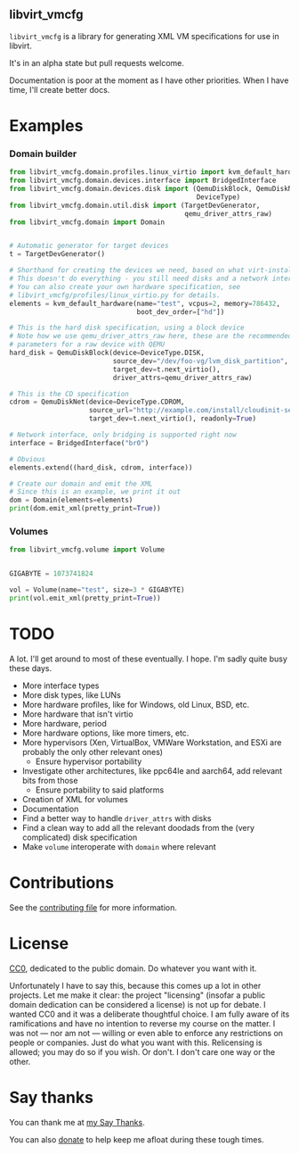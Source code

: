 libvirt\_vmcfg
--------------
`libvirt_vmcfg` is a library for generating XML VM specifications for use in libvirt.

It's in an alpha state but pull requests welcome.

Documentation is poor at the moment as I have other priorities. When I have time, I'll create better docs.

Examples
=======

### Domain builder
```python
from libvirt_vmcfg.domain.profiles.linux_virtio import kvm_default_hardwar
from libvirt_vmcfg.domain.devices.interface import BridgedInterface
from libvirt_vmcfg.domain.devices.disk import (QemuDiskBlock, QemuDiskNet,
                                               DeviceType)
from libvirt_vmcfg.domain.util.disk import (TargetDevGenerator,
                                            qemu_driver_attrs_raw)
from libvirt_vmcfg.domain import Domain


# Automatic generator for target devices
t = TargetDevGenerator()

# Shorthand for creating the devices we need, based on what virt-install does
# This doesn't do everything - you still need disks and a network interface.
# You can also create your own hardware specification, see
# libvirt_vmcfg/profiles/linux_virtio.py for details.
elements = kvm_default_hardware(name="test", vcpus=2, memory=786432,
                                boot_dev_order=["hd"])

# This is the hard disk specification, using a block device
# Note how we use qemu_driver_attrs_raw here, these are the recommended
# parameters for a raw device with QEMU
hard_disk = QemuDiskBlock(device=DeviceType.DISK,
                          source_dev="/dev/foo-vg/lvm_disk_partition",
                          target_dev=t.next_virtio(),
                          driver_attrs=qemu_driver_attrs_raw)

# This is the CD specification
cdrom = QemuDiskNet(device=DeviceType.CDROM,
                    source_url="http://example.com/install/cloudinit-seed.iso",
                    target_dev=t.next_virtio(), readonly=True)

# Network interface, only bridging is supported right now
interface = BridgedInterface("br0")

# Obvious
elements.extend((hard_disk, cdrom, interface))

# Create our domain and emit the XML
# Since this is an example, we print it out
dom = Domain(elements=elements)
print(dom.emit_xml(pretty_print=True))
```

### Volumes
```python
from libvirt_vmcfg.volume import Volume


GIGABYTE = 1073741824

vol = Volume(name="test", size=3 * GIGABYTE)
print(vol.emit_xml(pretty_print=True))
```

TODO
====
A lot. I'll get around to most of these eventually. I hope. I'm sadly quite busy these days.
* More interface types
* More disk types, like LUNs
* More hardware profiles, like for Windows, old Linux, BSD, etc.
* More hardware that isn't virtio
* More hardware, period
* More hardware options, like more timers, etc.
* More hypervisors (Xen, VirtualBox, VMWare Workstation, and ESXi are probably the only other relevant ones)
  * Ensure hypervisor portability
* Investigate other architectures, like ppc64le and aarch64, add relevant bits from those
  * Ensure portability to said platforms
* Creation of XML for volumes
* Documentation
* Find a better way to handle `driver_attrs` with disks
* Find a clean way to add all the relevant doodads from the (very complicated) disk specification
* Make `volume` interoperate with `domain` where relevant

Contributions
=============
See the [contributing file](CONTRIBUTING.md) for more information.

License
=======
[CC0](LICENSE), dedicated to the public domain. Do whatever you want with it.

Unfortunately I have to say this, because this comes up a lot in other projects. Let me make it clear: the project "licensing" (insofar a public domain dedication can be considered a license) is not up for debate. I wanted CC0 and it was a deliberate thoughtful choice. I am fully aware of its ramifications and have no intention to reverse my course on the matter. I was not — nor am not — willing or even able to enforce any restrictions on people or companies. Just do what you want with this. Relicensing is allowed; you may do so if you wish. Or don't. I don't care one way or the other.

Say thanks
==========
You can thank me at [my Say Thanks](https://saythanks.io/to/elizabeth.jennifer.myers%40gmail.com).

You can also [donate](https://paypal.me/Elizafox) to help keep me afloat during these tough times.
